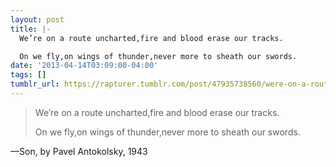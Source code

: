 ```yaml
---
layout: post
title: |-
  We’re on a route uncharted,fire and blood erase our tracks.

  On we fly,on wings of thunder,never more to sheath our swords.
date: '2013-04-14T03:09:00-04:00'
tags: []
tumblr_url: https://rapturer.tumblr.com/post/47935738560/were-on-a-route-unchartedfire-and-blood-erase
---
```

> We’re on a route uncharted,fire and blood erase our tracks.
> 
> On we fly,on wings of thunder,never more to sheath our swords.

—Son, by Pavel Antokolsky, 1943
